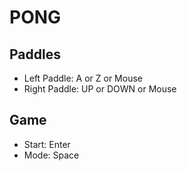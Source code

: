 # PONG

## Paddles

- Left Paddle: A or Z or Mouse
- Right Paddle: UP or DOWN or Mouse

## Game

- Start: Enter
- Mode: Space
